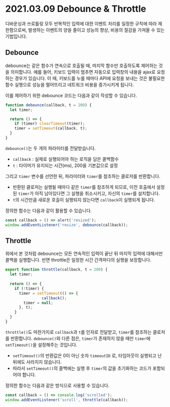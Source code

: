 # 2021.03.09 Debounce & Throttle

디바운싱과 쓰로틀링 모두 반복적인 입력에 대한 이벤트 처리를 일정한 규칙에 따라 제한함으로써, 발생하는 이벤트의 양을 줄이고 성능의 향상, 비용의 절감을 가져올 수 있는 기법입니다.

## Debounce

debounce는 같은 함수가 연속으로 호출될 때, 마지막 함수만 호출하도록 제어하는 것을 의미합니다.
예를 들어, 키보드 입력이 멈추면 자동으로 입력창의 내용을 ajax로 요청하는 경우가 있습니다. 이 때, 키보드를 누를 때마다 API에 요청을 보내는 것은 불필요한 함수 실행으로 성능을 떨어뜨리고 네트워크 비용을 증가시키게 됩니다. 

이를 제어하기 위한 debounce 코드는 다음과 같이 작성할 수 있습니다.

``` js
function debounce(callback, t = 200) {
  let timer;

  return () => {
    if (timer) clearTimeout(timer);
    timer = setTimeout(callback, t);
  }
}
```

`debounce()`는 두 개의 파라미터를 전달받습니다.

- `callback` : 실제로 실행되어야 하는 로직을 담은 콜백함수
- `t`   : 타이머가 유지되는 시간(ms), 200을 기본값으로 설정

그리고 `timer` 변수를 선언한 뒤, 파라미터와 `timer`를 참조하는 클로저를 반환합니다.

- 반환된 클로저는 실행될 때마다 같은 `timer`를 참조하게 되므로, 이전 호출에서 설정된 `timer`가 아직 남아있다면 그 실행을 취소시키고, 자신의 `timer`를 설치합니다.
- `t`의 시간만큼 새로운 호출이 실행되지 않는다면  `callback`이 실행되게 됩니다.

정의한 함수는 다음과 같이 활용할 수 있습니다.

``` js
const callback = () => alert('resized');
window.addEventListener('resize', debounce(callback));
```



## Throttle

위에서 본 것처럼 debounce는 모든 연속적인 입력이 끝난 뒤 마지막 입력에 대해서만 콜백을 실행합니다. 반면 throttle은 일정한 시간 간격마다의 실행을 보장합니다.  

``` js
export function throttle(callback, t = 200) {
  let timer;
  
  return () => {
    if (!timer) {
      timer = setTimeout(() => {
				callback();
        timer = null;
      }, t);
    }
  }
}
```

`throttle()`도 마찬가지로 `callback`과 `t`를 인자로 전달받고, `timer`를 참조하는 클로저를 반환합니다.
`debounce()`와 다른 점은, `timer`가 존재하지 않을 때만 `timer`에 `setTimeout()`을 설정해주는 것입니다.

-  `setTimeout()`의 반환값은 0이 아닌 숫자 `timeoutID` 로,  타임아웃이 실행되고 난 뒤에도 사라지지 않습니다. 
- 따라서 `setTimeout()`의 콜백에는 실행 후 `timer`의 값을 초기화하는 코드가 포함되어야 합니다.

정의한 함수는 다음과 같은 방식으로 사용할 수 있습니다. 

``` js
const callback = () => console.log('scrolled');
window.addEventListener('scroll', throttle(callback));
```

